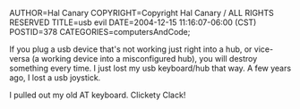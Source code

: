 AUTHOR=Hal Canary
COPYRIGHT=Copyright Hal Canary / ALL RIGHTS RESERVED
TITLE=usb evil
DATE=2004-12-15 11:16:07-06:00 (CST)
POSTID=378
CATEGORIES=computersAndCode;

If you plug a usb device that's not working just right into a hub, or vice-versa (a working device into a misconfigured hub), you will destroy something every time. I just lost my usb keyboard/hub that way. A few years ago, I lost a usb joystick.

I pulled out my old AT keyboard. Clickety Clack!
